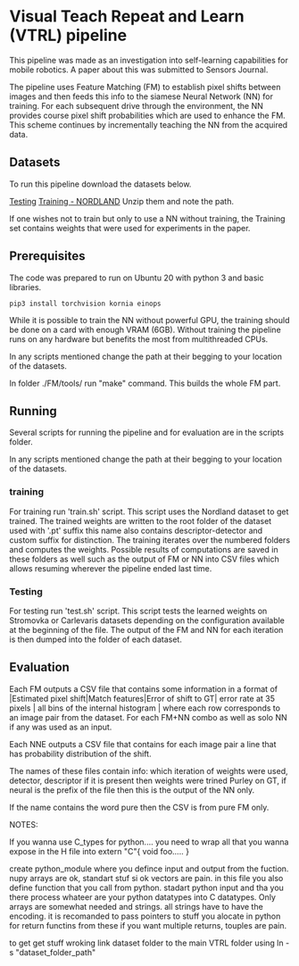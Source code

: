 # Visual Teach Repeat and Learn (VTRL) pipeline

This pipeline was made as an investigation into self-learning capabilities for mobile robotics.
A paper about this was submitted to Sensors Journal. 

The pipeline uses Feature Matching (FM) to establish pixel shifts between images and then feeds this info to the siamese Neural Network (NN) for training. 
For each subsequent drive through the environment, the NN provides course pixel shift probabilities which are used to enhance the FM. 
This scheme continues by incrementally teaching the NN from the acquired data.

## Datasets
To run this pipeline download the datasets below.

[Testing](https://datasets.chronorobotics.tk/s/QUeUFeUen0942t9)
[Training - NORDLAND](https://datasets.chronorobotics.tk/s/aVD7YOTvtOirYhU)
Unzip them and note the path.

If one wishes not to train but only to use a NN without training, the Training set contains weights that were used for experiments in the paper.
## Prerequisites
The code was prepared to run on Ubuntu 20 with python 3 and basic libraries.

`pip3 install torchvision kornia einops`

While it is possible to train the NN without powerful GPU, the training should be done on a card with enough VRAM (6GB). 
Without training the pipeline runs on any hardware but benefits the most from multithreaded CPUs. 

In any scripts mentioned change the path at their begging to your location of the datasets.

In folder ./FM/tools/ run "make" command. This builds the whole FM part.

## Running
Several scripts for running the pipeline and for evaluation are in the scripts folder. 

In any scripts mentioned change the path at their begging to your location of the datasets.
### training
For training run 'train.sh' script. This script uses the Nordland dataset to get trained. 
The trained weights are written to the root folder of the dataset used with '.pt' suffix this name also contains descriptor-detector and custom suffix for distinction. 
The training iterates over the numbered folders and computes the weights. 
Possible results of computations are saved in these folders as well such as the output of FM or NN into CSV files which allows resuming wherever the pipeline ended last time. 

### Testing
For testing run 'test.sh' script.
This script tests the learned weights on Stromovka or Carlevaris datasets depending on the configuration available at the beginning of the file.
The output of the FM and NN for each iteration is then dumped into the folder of each dataset. 

## Evaluation

Each FM outputs a CSV file that contains some information in a format of 
|Estimated pixel shift|Match features|Error of shift to GT| error rate at 35 pixels | all bins of the internal histogram |
where each row corresponds to an image pair from the dataset.
For each FM+NN combo as well as solo NN if any was used as an input.

Each NNE outputs a CSV file that contains for each image pair a line that has probability distribution of the shift. 

The names of these files contain info: which iteration of weights were used, detector, descriptor
if it is present then weights were trined Purley on GT, 
if neural is the prefix of the file then this is the output of the NN only.

If the name contains the word pure then the CSV is from pure FM only.


NOTES: 

If you wanna use C_types for python.... you need to wrap all that you wanna expose in the H file into 
extern "C"{
void foo..... 
}

create python_module where you defince input and output from the fuction. nupy arrays are ok, standart stuf si ok vectors are pain. 
in this file you also define function that you call from python. stadart python input and tha you there process whateer are your python datatypes into C datatypes. Only arrays are somewhat needed and strings. all strings have to have the encoding. 
it is recomanded to pass pointers to stuff you alocate in python for return functins from these if you want multiple returns, touples are pain. 



to get get stuff wroking link dataset folder to the main VTRL folder using 
ln -s "dataset_folder_path"
